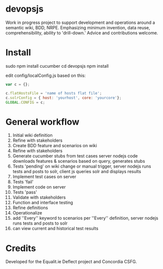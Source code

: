 devopsjs
========

Work in progress project to support development and operations around a semantic wiki, BDD, NRPE. Emphasizing minimum invention, data reuse, comprehensibility, ability to 'drill-down.' Advice and contributions welcome.

# Install

sudo npm install cucumber
cd devopsjs 
npm install

edit config/localConfig.js based on this:


```javascript
var c = {};

c.flatHostsFile = 'name of hosts flat file';
c.solrConfig = { host: 'yourhost', core: 'yourcore'};
GLOBAL.CONFIG = c;
```


# General workflow

1. Initial wiki definition
  1. Refine with stakeholders
1. Create BDD feature and scenarios on wiki
  1. Refine with stakeholders
1. Generate cucumber stubs from test cases <ref name="cukedef">server nodejs code downloads features & scenarios based on query, generates stubs</ref>
  1. Tests 'pending' <ref name="runtests">on wiki change or manual trigger, server nodejs runs tests and posts to solr, client js queries solr and displays results</ref>
1. Implement test cases on server<ref name="cukedef" />
  1. Tests 'fail' <ref name="runtests" />
1. Implement code on server<ref name="cukedef" />
  1. Tests 'pass' <ref name="runtests" />
1. Validate with stakeholders
  1. Function and interface testing
1. Refine definitions
1. Operationalize
  1. add ''Every'' keyword to scenarios <ref name="every">per ''Every'' definition, server nodejs runs tests and posts to solr</ref>
  1. can view current and historical test results

# Credits

Developed for the Equalit.ie Deflect project and Concordia CSFG.

